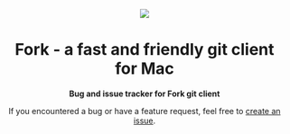 <p align="center"><img src="https://avatars1.githubusercontent.com/u/22393631?v=3&s=200"></p>
<h1 align="center">Fork - a fast and friendly git client for Mac</h1>
<p align="center"><b>Bug and issue tracker for Fork git client</b></p>

<p align="center">If you encountered a bug or have a feature request, feel free to <a href="https://github.com/ForkIssues/Tracker/issues/new">create an issue</a>.</p>
